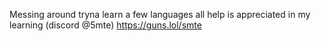 Messing around tryna learn a few languages
all help is appreciated in my learning (discord @5mte)
https://guns.lol/smte
